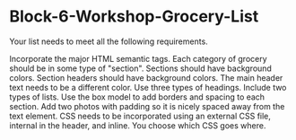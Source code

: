 # Block-6-Workshop-Grocery-List
Your list needs to meet all the following requirements.

Incorporate the major HTML semantic tags.
Each category of grocery should be in some type of "section".
Sections should have background colors.
Section headers should have background colors.
The main header text needs to be a different color.
Use three types of headings.
Include two types of lists.
Use the box model to add borders and spacing to each section.
Add two photos with padding so it is nicely spaced away from the text element.
CSS needs to be incorporated using an external CSS file, internal in the header, and inline. You choose which CSS goes where.
